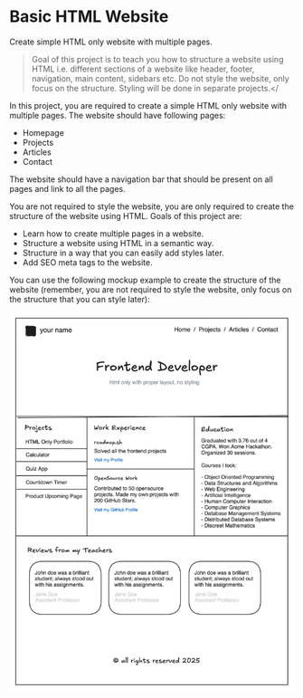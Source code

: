 # Basic HTML Website
Create simple HTML only website with multiple pages.

> Goal of this project is to teach you how to structure a website using HTML i.e. different sections of a website like header, footer, navigation, main content, sidebars etc. Do not style the website, only focus on the structure. Styling will be done in separate projects.</

In this project, you are required to create a simple HTML only website with multiple pages. The website should have following pages:

* Homepage
* Projects
* Articles
* Contact

The website should have a navigation bar that should be present on all pages and link to all the pages.

You are not required to style the website, you are only required to create the structure of the website using HTML. Goals of this project are:

+ Learn how to create multiple pages in a website.
+ Structure a website using HTML in a semantic way.
+ Structure in a way that you can easily add styles later.
+ Add SEO meta tags to the website.

You can use the following mockup example to create the structure of the website (remember, you are not required to style the website, only focus on the structure that you can style later):

![Web site mockup](img/basic-html-example.webp)